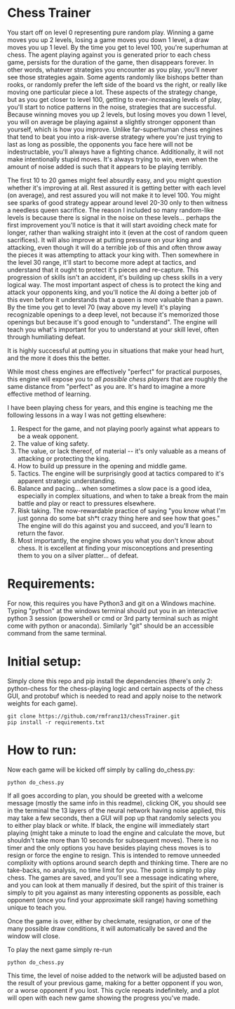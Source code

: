 # Chess Trainer 

You start off on level 0 representing pure random play. Winning a game moves you up 2 levels, losing a game moves you down 1 level, a draw moves you up 1 level. By the time you get to level 100, you're superhuman at chess. The agent playing against you is generated prior to each chess game, persists for the duration of the game, then disappears forever. In other words, whatever strategies you encounter as you play, you'll never see those strategies again. Some agents randomly like bishops better than rooks, or randomly prefer the left side of the board vs the right, or really like moving one particular piece a lot. These aspects of the strategy change, but as you get closer to level 100, getting to ever-increasing levels of play, you'll start to notice patterns in the noise, strategies that are successful. Because winning moves you up 2 levels, but losing moves you down 1 level, you will on average be playing against a slightly stronger opponent than yourself, which is how you improve. Unlike far-superhuman chess engines that tend to beat you into a risk-averse strategy where you're just trying to last as long as possible, the opponents you face here will not be indestructable, you'll always have a fighting chance. Additionally, it will not make intentionally stupid moves. It's always trying to win, even when the amount of noise added is such that it appears to be playing terribly. 

The first 10 to 20 games might feel absurdly easy, and you might question whether it's improving at all. Rest assured it is getting better with each level (on average), and rest assured you will not make it to level 100. You might see sparks of good strategy appear around level 20-30 only to then witness a needless queen sacrifice. The reason I included so many random-like levels is because there is signal in the noise on these levels... perhaps the first improvement you'll notice is that it will start avoiding check mate for longer, rather than walking straight into it (even at the cost of random queen sacrifices). It will also improve at putting pressure on your king and attacking, even though it will do a terrible job of this and often throw away the pieces it was attempting to attack your king with. Then somewhere in the level 30 range, it'll start to become more adept at tactics, and understand that it ought to protect it's pieces and re-capture. This progression of skills isn't an accident, it's building up chess skills in a very logical way. The most important aspect of chess is to protect the king and attack your opponents king, and you'll notice the AI doing a better job of this even before it understands that a queen is more valuable than a pawn. By the time you get to level 70 (way above my level) it's playing recognizable openings to a deep level, not because it's memorized those openings but because it's good enough to "understand". The engine will teach you what's important for you to understand at your skill level, often through humiliating defeat.

It is highly successful at putting you in situations that make your head hurt, and the more it does this the better.

While most chess engines are effectively "perfect" for practical purposes, this engine will expose you to *all possible chess players* that are roughly the same distance from "perfect" as you are. It's hard to imagine a more effective method of learning.

I have been playing chess for years, and this engine is teaching me the following lessons in a way I was not getting elsewhere:
1. Respect for the game, and not playing poorly against what appears to be a weak opponent.
1. The value of king safety.
1. The value, or lack thereof, of material -- it's only valuable as a means of attacking or protecting the king.
1. How to build up pressure in the opening and middle game.
1. Tactics. The engine will be surprisingly good at tactics compared to it's apparent strategic understanding.
1. Balance and pacing... when sometimes a slow pace is a good idea, especially in complex situations, and when to take a break from the main battle and play or react to pressures elsewhere.
1. Risk taking. The now-rewardable practice of saying "you know what I'm just gonna do some bat sh*t crazy thing here and see how that goes." The engine will do this against you and succeed, and you'll learn to return the favor.
1. Most importantly, the engine shows you what you don't know about chess. It is excellent at finding your misconceptions and presenting them to you on a silver platter... of defeat.


# Requirements: 

For now, this requires you have Python3 and git on a Windows machine. Typing "python" at the windows terminal should put you in an interactive python 3 session (powershell or cmd or 3rd party terminal such as might come with python or anaconda). Similarly "git" should be an accessible command from the same terminal.

# Initial setup:
Simply clone this repo and pip install the dependencies (there's only 2: python-chess for the chess-playing logic and certain aspects of the chess GUI, and protobuf which is needed to read and apply noise to the network weights for each game).
```
git clone https://github.com/rmfranz13/chessTrainer.git
pip install -r requirements.txt
```

# How to run:
Now each game will be kicked off simply by calling do_chess.py:
```
python do_chess.py
```

If all goes according to plan, you should be greeted with a welcome message (mostly the same info in this readme), clicking OK, you should see in the terminal the 13 layers of the neural network having noise applied, this may take a few seconds, then a GUI will pop up that randomly selects you to either play black or white. If black, the engine will immediately start playing (might take a minute to load the engine and calculate the move, but shouldn't take more than 10 seconds for subsequent moves). There is no timer and the only options you have besides playing chess moves is to resign or force the engine to resign. This is intended to remove unneeded complixity with options around search depth and thinking time. There are no take-backs, no analysis, no time limit for you. The point is simply to play chess. The games are saved, and you'll see a message indicating where, and you can look at them manually if desired, but the spirit of this trainer is simply to pit you against as many interesting opponents as possible, each opponent (once you find your approximate skill range) having something unique to teach you.

Once the game is over, either by checkmate, resignation, or one of the many possible draw conditions, it will automatically be saved and the window will close.

To play the next game simply re-run 
```
python do_chess.py
```

This time, the level of noise added to the network will be adjusted based on the result of your previous game, making for a better opponent if you won, or a worse opponent if you lost. This cycle repeats indefinitely, and a plot will open with each new game showing the progress you've made.